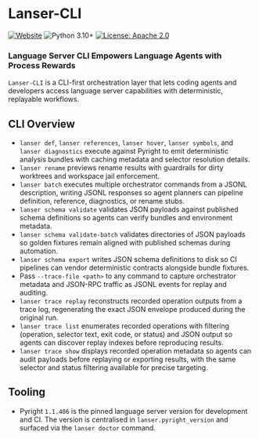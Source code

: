 # Lanser-CLI

[![Website](https://img.shields.io/badge/Project-Website-blue)](https://yifanzhang-pro.github.io/lanser-cli) 
![Python 3.10+](https://img.shields.io/badge/python-3.12-green.svg)
[![License: Apache 2.0](https://img.shields.io/badge/License-Apache_2.0-yellow.svg)](https://opensource.org/license/apache-2-0)

### Language Server CLI Empowers Language Agents with Process Rewards

`Lanser-CLI` is a CLI-first orchestration layer that lets coding agents and developers access
language server capabilities with deterministic, replayable workflows. 

## CLI Overview

- `lanser def`, `lanser references`, `lanser hover`, `lanser symbols`, and `lanser diagnostics`
  execute against Pyright to emit deterministic analysis bundles with caching
  metadata and selector resolution details.
- `lanser rename` previews rename results with guardrails for dirty worktrees and
  workspace jail enforcement.
- `lanser batch` executes multiple orchestrator commands from a JSONL description,
  writing JSONL responses so agent planners can pipeline definition, reference,
  diagnostics, or rename stubs.
- `lanser schema validate` validates JSON payloads against published schema
  definitions so agents can verify bundles and environment metadata.
- `lanser schema validate-batch` validates directories of JSON payloads so
  golden fixtures remain aligned with published schemas during automation.
- `lanser schema export` writes JSON schema definitions to disk so CI pipelines
  can vendor deterministic contracts alongside bundle fixtures.
- Pass `--trace-file <path>` to any command to capture orchestrator metadata and
  JSON-RPC traffic as JSONL events for replay and auditing.
- `lanser trace replay` reconstructs recorded operation outputs from a trace log,
  regenerating the exact JSON envelope produced during the original run.
- `lanser trace list` enumerates recorded operations with filtering (operation,
  selector text, exit code, or status) and JSON output so agents can discover replay indexes
  before reproducing results.
- `lanser trace show` displays recorded operation metadata so agents can audit
  payloads before replaying or exporting results, with the same selector and
  status filtering available for precise targeting.

## Tooling

- Pyright `1.1.406` is the pinned language server version for development and
  CI. The version is centralised in `lanser.pyright_version` and surfaced via the
  `lanser doctor` command.
